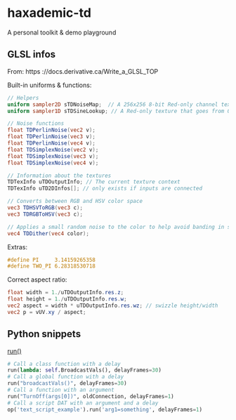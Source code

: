 # haxademic-td

A personal toolkit & demo playground

## GLSL infos

From: https ://docs.derivative.ca/Write_a_GLSL_TOP

Built-in uniforms & functions:
```glsl
// Helpers
uniform sampler2D sTDNoiseMap;  // A 256x256 8-bit Red-only channel texture that has random data.
uniform sampler1D sTDSineLookup; // A Red-only texture that goes from 0 to 1 in a sine shape.

// Noise functions
float TDPerlinNoise(vec2 v);
float TDPerlinNoise(vec3 v);
float TDPerlinNoise(vec4 v);
float TDSimplexNoise(vec2 v);
float TDSimplexNoise(vec3 v);
float TDSimplexNoise(vec4 v);

// Information about the textures
TDTexInfo uTDOutputInfo; // The current texture context
TDTexInfo uTD2DInfos[]; // only exists if inputs are connected 

// Converts between RGB and HSV color space
vec3 TDHSVToRGB(vec3 c);
vec3 TDRGBToHSV(vec3 c);

// Applies a small random noise to the color to help avoid banding in some cases.
vec4 TDDither(vec4 color);
```

Extras:
```glsl
#define PI     3.14159265358
#define TWO_PI 6.28318530718
```

Correct aspect ratio: 
```glsl
float width = 1./uTDOutputInfo.res.z;
float height = 1./uTDOutputInfo.res.w;
vec2 aspect = width * uTDOutputInfo.res.wz; // swizzle height/width
vec2 p = vUV.xy / aspect;
```


## Python snippets

[run()](https://derivative.ca/UserGuide/Run_Command_Examples)

```python
# Call a class function with a delay
run(lambda: self.BroadcastVals(), delayFrames=30)
# Call a global function with a delay
run("broadcastVals()", delayFrames=30)
# Call a function with an argument
run("TurnOff(args[0])", oldConnection, delayFrames=1)
# Call a script DAT with an argument and a delay
op('text_script_example').run('arg1=something', delayFrames=1)
```